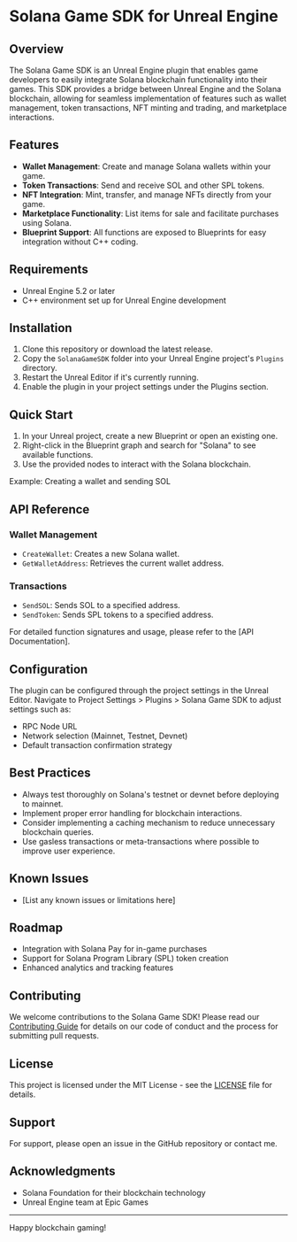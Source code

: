 # Solana Game SDK for Unreal Engine

## Overview

The Solana Game SDK is an Unreal Engine plugin that enables game developers to easily integrate Solana blockchain functionality into their games. This SDK provides a bridge between Unreal Engine and the Solana blockchain, allowing for seamless implementation of features such as wallet management, token transactions, NFT minting and trading, and marketplace interactions.

## Features

- **Wallet Management**: Create and manage Solana wallets within your game.
- **Token Transactions**: Send and receive SOL and other SPL tokens.
- **NFT Integration**: Mint, transfer, and manage NFTs directly from your game.
- **Marketplace Functionality**: List items for sale and facilitate purchases using Solana.
- **Blueprint Support**: All functions are exposed to Blueprints for easy integration without C++ coding.

## Requirements

- Unreal Engine 5.2 or later
- C++ environment set up for Unreal Engine development

## Installation

1. Clone this repository or download the latest release.
2. Copy the `SolanaGameSDK` folder into your Unreal Engine project's `Plugins` directory.
3. Restart the Unreal Editor if it's currently running.
4. Enable the plugin in your project settings under the Plugins section.

## Quick Start

1. In your Unreal project, create a new Blueprint or open an existing one.
2. Right-click in the Blueprint graph and search for "Solana" to see available functions.
3. Use the provided nodes to interact with the Solana blockchain.

Example: Creating a wallet and sending SOL

## API Reference

### Wallet Management
- `CreateWallet`: Creates a new Solana wallet.
- `GetWalletAddress`: Retrieves the current wallet address.

### Transactions
- `SendSOL`: Sends SOL to a specified address.
- `SendToken`: Sends SPL tokens to a specified address.



For detailed function signatures and usage, please refer to the [API Documentation].

## Configuration

The plugin can be configured through the project settings in the Unreal Editor. Navigate to Project Settings > Plugins > Solana Game SDK to adjust settings such as:

- RPC Node URL
- Network selection (Mainnet, Testnet, Devnet)
- Default transaction confirmation strategy

## Best Practices

- Always test thoroughly on Solana's testnet or devnet before deploying to mainnet.
- Implement proper error handling for blockchain interactions.
- Consider implementing a caching mechanism to reduce unnecessary blockchain queries.
- Use gasless transactions or meta-transactions where possible to improve user experience.

## Known Issues

- [List any known issues or limitations here]

## Roadmap

- Integration with Solana Pay for in-game purchases
- Support for Solana Program Library (SPL) token creation
- Enhanced analytics and tracking features

## Contributing

We welcome contributions to the Solana Game SDK! Please read our [Contributing Guide](CONTRIBUTING.md) for details on our code of conduct and the process for submitting pull requests.

## License

This project is licensed under the MIT License - see the [LICENSE](LICENSE) file for details.

## Support

For support, please open an issue in the GitHub repository or contact me.

## Acknowledgments

- Solana Foundation for their blockchain technology
- Unreal Engine team at Epic Games

---

Happy blockchain gaming! 
